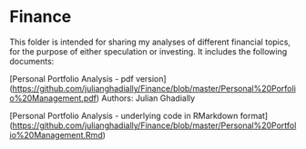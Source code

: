 # Finance

This folder is intended for sharing my analyses of different financial topics, for the purpose of either speculation or investing. It includes the following documents:

[Personal Portfolio Analysis - pdf version] (https://github.com/julianghadially/Finance/blob/master/Personal%20Porfolio%20Management.pdf)
Authors: Julian Ghadially

[Personal Portfolio Analysis - underlying code in RMarkdown format]
(https://github.com/julianghadially/Finance/blob/master/Personal%20Portfolio%20Management.Rmd)
